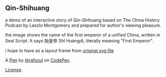Qin-Shihuang
------------
a demo of an interactive story of Qin-Shihuang based on The China History Podcast by Laszlo Montgomery and prepared for author's viewing pleasure.

the image shows the name of the first emperor of a unified China, written in Seal Script. It says 始皇帝 Shǐ Huángdì, literally meaning "First Emperor". 

i hope to have as a layout frame from [original svg file](https://commons.wikimedia.org/wiki/File:%E5%A7%8B%E7%9A%87%E5%B8%9D_%28%E7%AF%86%E6%96%87%29.svg)

A [Pen](http://codepen.io/rafszul/pen/wKJVBm) by [@rafszul](http://codepen.io/rafszul) on [CodePen](http://codepen.io/).

[License](http://codepen.io/rafszul/pen/wKJVBm/license).